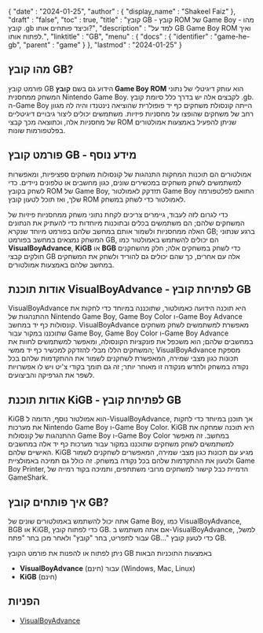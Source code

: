 {
  "date" : "2024-01-25",
  "author" : {
    "display_name" : "Shakeel Faiz"
  },
  "draft" : "false",
  "toc" : true,
  "title" : "קובץ GB - קובץ ROM של Game Boy - מהו קובץ .gb וכיצד פותחים אותו?",
  "description" : "למד על GB Game Boy ROM ואיך לפתוח אותו.",
  "linktitle" : "GB",
  "menu" : {
    "docs" : {
      "identifier" : "game-he-gb",
      "parent" : "game"
    }
  },
  "lastmod" : "2024-01-25"
}

## מהו קובץ GB?

פורמט קובץ GB הידוע גם בשם **קובץ Game Boy ROM** הוא עותק דיגיטלי של נתוני המשחק ממחסנית Nintendo Game Boy. לקבצים אלה יש בדרך כלל סיומת קובץ ‎.gb. ה-Game Boy הייתה קונסולת משחקים כף יד פופולרית שהוציאה נינטנדו והיה לה מגוון רחב של משחקים שהופצו על מחסניות פיזיות. משתמשים יכולים ליצור גיבויים דיגיטליים של מחסניות אלה, וכתוצאה מכך קבצי ROM שניתן להפעיל באמצעות אמולטורים בפלטפורמות שונות.

## פורמט קובץ GB - מידע נוסף

אמולטורים הם תוכנות המחקות התנהגות של קונסולות משחקים ספציפיות, ומאפשרות למשתמשים לשחק משחקים במכשירים שונים, כגון מחשבים או טלפונים ניידים. כדי לשחק בקובץ ROM של Game Boy, תזדקק לאמולטור Game Boy התואם לפלטפורמה שלך, ואז תוכל לטעון קובץ ROM לאמולטור כדי לשחק במשחק.

כדי לגרום לזה לעבוד, גיימרים צריכים לקחת נתוני משחק ממחסניות פיזיות של המשחקים שלהם; הם משתמשים בכלים ובתוכנות מיוחדות כדי להעתיק את הנתונים האלה ממחסניות ולשמור אותם במחשב שלהם בפורמט מיוחד שנקרא GB; ברגע שנתוני המשחק נמצאים במחשב בפורמט GB, הם יכולים להשתמש באמולטור כמו **VisualBoyAdvance**, **KiGB** או **BGB** כדי לשחק במשחקים אלה; חלק מהשחקנים חולקים קבצי GB אלה עם אחרים, כך שהם יכולים גם להוריד ולשחק את המשחקים במחשב שלהם באמצעות אמולטורים.

## אודות תוכנת VisualBoyAdvance - לפתיחת קובץ GB

VisualBoyAdvance היא תוכנה הידועה כאמולטור, שתוכננה במיוחד כדי לחקות את ההתנהגות של Nintendo Game Boy, Game Boy Color ו-Game Boy Advance קונסולות כף יד במחשב. VisualBoyAdvance מאפשרת למשתמשים לשחק משחקים שתוכננו במקור עבור Game Boy, Game Boy Color ו-Game Boy Advance במחשבים שלהם; הוא משכפל את פונקציות הקונסולה, ומאפשר למשתמשים לחוות את המשחקים הללו מבלי להזדקק למכשיר כף יד ממשי; VisualBoyAdvance מספקת תכונות כגון מצבי שמירה, המאפשרת לשחקנים לשמור את ההתקדמות שלהם בכל נקודה במשחק ולחדש מנקודה זו מאוחר יותר; זה גם תומך בקודי צ'יט ויש לו אפשרויות לשפר את הגרפיקה והביצועים.

## אודות תוכנת KiGB - לפתיחת קובץ GB

KiGB הוא אמולטור נוסף, הדומה ל-VisualBoyAdvance, אך תוכנן במיוחד כדי לחקות את מערכות Nintendo Game Boy ו-Game Boy Color. KiGB היא תוכנה שמחקה את ההתנהגות של קונסולות Game Boy ו-Game Boy Color במחשב. זה מאפשר למשתמשים לשחק משחקים שתוכננו במקור עבור מערכות כף יד אלה במחשבים האישיים שלהם. KiGB מגיע עם תכונות כגון מצבי שמירה, המאפשרים לשחקנים לשמור ולטעון את ההתקדמות שלהם בכל נקודה במשחק. זה כולל גם תמיכה באמולציית Game Boy Printer, הדמיית כבל קישור למשחקים מרובי משתתפים, ותמיכה בקוד רמייה של GameShark.

## איך פותחים קובץ GB?

אתה יכול להשתמש באמולטורים שונים של Game Boy, כמו VisualBoyAdvance, BGB או KiGB, כדי לפתוח קובץ GB. אם אתה משתמש ב-VisualBoyAdvance, למשל, עבור לתפריט, בחר "קובץ" ולאחר מכן בחר "פתח GB..." כדי לטעון קובץ GB.

ניתן לפתוח או להפנות את פורמט הקובץ GB באמצעות התוכניות הבאות

- **VisualBoyAdvance** (חינם) עבור (Windows, Mac, Linux)
- **KiGB** (חינם)

## הפניות
* [VisualBoyAdvance](https://en.wikipedia.org/wiki/VisualBoyAdvance)
